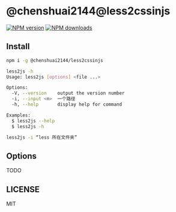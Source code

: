 # @chenshuai2144@less2cssinjs

[![NPM version](https://img.shields.io/npm/v/@chenshuai2144/less2cssinjs.svg?style=flat)](https://npmjs.org/package/@chenshuai2144@less2cssinjs) [![NPM downloads](http://img.shields.io/npm/dm/@chenshuai2144@less2cssinjs.svg?style=flat)](https://npmjs.org/package/@chenshuai2144@less2cssinjs)

## Install

```bash
npm i -g @chenshuai2144/less2cssinjs
```

```bash
less2js -h
Usage: less2js [options] <file ...>

Options:
  -V, --version    output the version number
  -i, --input <n>  一个路径
  -h, --help       display help for command

Examples:
  $ less2js --help
  $ less2js -h
```

```bash
less2js -i “less 所在文件夹”
```

## Options

TODO

## LICENSE

MIT
